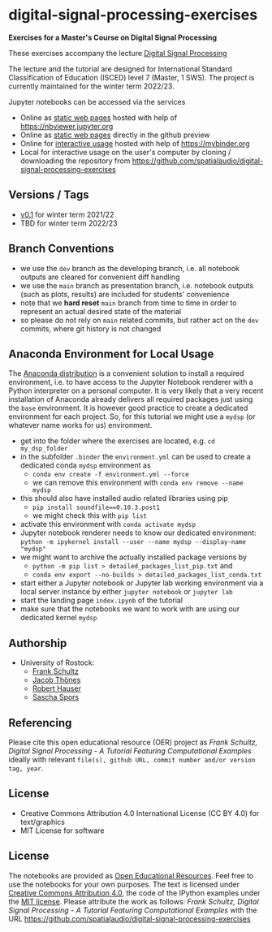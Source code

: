 # digital-signal-processing-exercises

**Exercises for a Master's Course on Digital Signal Processing**

These exercises accompany the lecture [Digital Signal Processing](https://github.com/spatialaudio/digital-signal-processing-lecture)

The lecture and the tutorial are designed for International Standard Classification of Education (ISCED) level 7 (Master, 1 SWS).
The project is currently maintained for the winter term 2022/23.

Jupyter notebooks can be accessed via the services

- Online as [static web pages](https://nbviewer.jupyter.org/github/spatialaudio/digital-signal-processing-exercises/blob/main/index.ipynb) hosted with help of https://nbviewer.jupyter.org
- Online as [static web pages](https://github.com/spatialaudio/digital-signal-processing-exercises/blob/main/index.ipynb) directly in the github preview
- Online for [interactive usage](https://mybinder.org/v2/gh/spatialaudio/digital-signal-processing-exercises/dev) hosted with help of https://mybinder.org
- Local for interactive usage on the user's computer by cloning / downloading the repository from
https://github.com/spatialaudio/digital-signal-processing-exercises


## Versions / Tags
- [v0.1](https://github.com/spatialaudio/digital-signal-processing-exercises/releases/tag/v0.1) for winter term 2021/22
- TBD for winter term 2022/23 

## Branch Conventions

- we use the `dev` branch as the developing branch, i.e. all notebook outputs are cleared for convenient diff handling
- we use the `main` branch as presentation branch, i.e. notebook outputs (such as plots, results) are included for students' convenience
- note that we **hard reset** `main` branch from time to time in order to represent an actual desired state of the material
- so please do not rely on `main` related commits, but rather act on the `dev` commits, where git history is not changed

## Anaconda Environment for Local Usage

The [Anaconda distribution](https://www.anaconda.com/distribution/) is a convenient solution to install a required environment, i.e. to have access to the Jupyter Notebook renderer with a Python interpreter on a personal computer. It is very likely that a very recent installation of Anaconda already delivers all required packages just using the `base` environment. It is however good practice to create a dedicated environment for each project. So, for this tutorial we might use a `mydsp` (or whatever name works for us) environment.

- get into the folder where the exercises are located, e.g. `cd my_dsp_folder`
- in the subfolder `.binder` the `environment.yml` can be used to create a dedicated conda `mydsp` environment as
    - `conda env create -f environment.yml --force`
    - we can remove this environment with `conda env remove --name mydsp`
- this should also have installed audio related libraries using pip
    - `pip install soundfile==0.10.3.post1`
    - we might check this with `pip list`
- activate this environment with `conda activate mydsp`
- Jupyter notebook renderer needs to know our dedicated environment:
`python -m ipykernel install --user --name mydsp --display-name "mydsp"`
- we might want to archive the actually installed package versions by
    - `python -m pip list > detailed_packages_list_pip.txt` and
    - `conda env export --no-builds > detailed_packages_list_conda.txt`
- start either a Jupyter notebook or Jupyter lab working environment via a local server instance by either `jupyter notebook` or `jupyter lab`
- start the landing page `index.ipynb` of the tutorial
- make sure that the notebooks we want to work with are using our dedicated kernel `mydsp`


## Authorship

- University of Rostock:
    - [Frank Schultz](https://orcid.org/0000-0002-3010-0294)
    - [Jacob Thönes](https://github.com/JacobTh98)
    - [Robert Hauser](https://github.com/robhau)
    - [Sascha Spors](https://orcid.org/0000-0001-7225-9992)

## Referencing

Please cite this open educational resource (OER) project as
*Frank Schultz, Digital Signal Processing - A Tutorial Featuring Computational Examples* ideally with relevant ``file(s), github URL, commit number and/or version tag, year``.

## License

- Creative Commons Attribution 4.0 International License (CC BY 4.0) for text/graphics
- MIT License for software


## License

The notebooks are provided as [Open Educational Resources](https://en.wikipedia.org/wiki/Open_educational_resources). Feel free to use the notebooks for your own purposes. The text is licensed under [Creative Commons Attribution 4.0](https://creativecommons.org/licenses/by/4.0/), the code of the IPython examples under the [MIT license](https://opensource.org/licenses/MIT). Please attribute the work as follows: *Frank Schultz, Digital Signal Processing - A Tutorial Featuring Computational Examples* with the URL https://github.com/spatialaudio/digital-signal-processing-exercises

